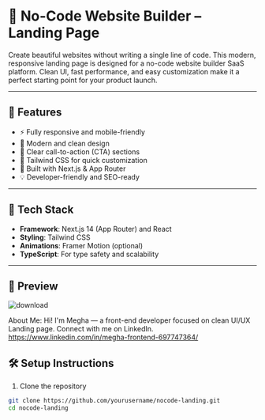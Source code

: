 # 🚀 No-Code Website Builder – Landing Page

Create beautiful websites without writing a single line of code. This modern, responsive landing page is designed for a no-code website builder SaaS platform. Clean UI, fast performance, and easy customization make it a perfect starting point for your product launch.

---

## 🌟 Features

- ⚡️ Fully responsive and mobile-friendly
- 🎨 Modern and clean design
- 🔗 Clear call-to-action (CTA) sections
- 🌈 Tailwind CSS for quick customization
- 🧩 Built with Next.js & App Router
- 💡 Developer-friendly and SEO-ready

---

## 🧱 Tech Stack

- **Framework**: Next.js 14 (App Router) and React
- **Styling**: Tailwind CSS
- **Animations**: Framer Motion (optional)
- **TypeScript**: For type safety and scalability

---
## 📸 Preview

![download](https://github.com/user-attachments/assets/2746bf5b-0ace-4548-9fa7-c62767c47449)

About Me: Hi! I'm Megha — a front-end developer focused on clean UI/UX Landing page. Connect with me on LinkedIn. https://www.linkedin.com/in/megha-frontend-697747364/

## 🛠️ Setup Instructions

1. Clone the repository
```bash
git clone https://github.com/yourusername/nocode-landing.git
cd nocode-landing
